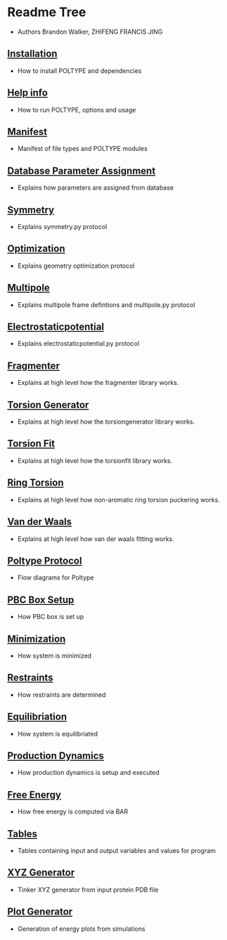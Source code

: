 # Readme Tree

* Authors Brandon Walker, ZHIFENG FRANCIS JING

## [Installation](README/README_INSTALL.MD)
  * How to install POLTYPE and dependencies

## [Help info](README/README_HELP.MD)
  * How to run POLTYPE, options and usage

## [Manifest](README/README_MANIFEST.MD)
  * Manifest of file types and POLTYPE modules

## [Database Parameter Assignment](README/README_DATABASEPARSER.MD)
  * Explains how parameters are assigned from database

## [Symmetry](README/README_SYMMETRY.MD)
  * Explains symmetry.py protocol

## [Optimization](README/README_OPTIMIZATION.MD)
  * Explains geometry optimization protocol

## [Multipole](README/README_MULTIPOLE.MD)
  * Explains multipole frame defintions and multipole.py protocol

## [Electrostaticpotential](README/README_ELECTROSTATICPOTENTIAL.MD)
  * Explains electrostaticpotential.py protocol

## [Fragmenter](README/README_FRAGMENTER.MD)
  * Explains at high level how the fragmenter library works.

## [Torsion Generator](README/README_TORSIONGENERATOR.MD)
  * Explains at high level how the torsiongenerator library works.

## [Torsion Fit](README/README_TORSIONFIT.MD)
  * Explains at high level how the torsionfit library works.

## [Ring Torsion](README/README_RINGS.MD)
  * Explains at high level how non-aromatic ring torsion puckering works.

## [Van der Waals](README/README_VDWFIT.MD)
  * Explains at high level how van der waals fitting works.

## [Poltype Protocol](README/README_POLTYPE.MD)
  * Flow diagrams for Poltype

## [PBC Box Setup](README/README_BOXSETUP.MD)
  * How PBC box is set up

## [Minimization](README/README_MINIMIZATION.MD)
  * How system is minimized

## [Restraints](README/README_RESTRAINTS.MD)
  * How restraints are determined

## [Equilibriation](README/README_EQUILIBRIATION.MD)
  * How system is equilibriated

## [Production Dynamics](README/README_PRODUCTIONDYNAMICS.MD)
  * How production dynamics is setup and executed

## [Free Energy](README/README_BAR.MD)
  * How free energy is computed via BAR

## [Tables](README/README_TABLES.MD)
  * Tables containing input and output variables and values for program

## [XYZ Generator](README/README_PDBXYZ.MD)
  * Tinker XYZ generator from input protein PDB file

## [Plot Generator](README/README_PLOTS.MD)
  * Generation of energy plots from simulations


